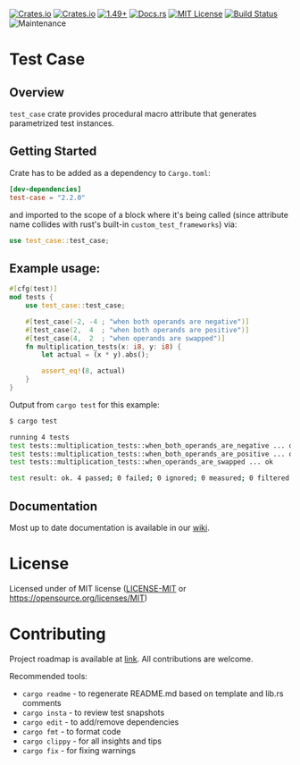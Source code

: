 [![Crates.io](https://img.shields.io/crates/v/test-case.svg)](https://crates.io/crates/test-case)
[![Crates.io](https://img.shields.io/crates/d/test-case.svg)](https://crates.io/crates/test-case)
[![1.49+](https://img.shields.io/badge/rust-1.49.0%2B-orange.svg)](https://img.shields.io/badge/rust-1.49.0%2B-orange.svg)
[![Docs.rs](https://docs.rs/test-case/badge.svg)](https://docs.rs/test-case)
[![MIT License](https://img.shields.io/badge/license-MIT-blue.svg)](https://raw.githubusercontent.com/rust-lang/docs.rs/master/LICENSE)
[![Build Status](https://github.com/frondeus/test-case/workflows/Test/badge.svg)](https://github.com/frondeus/test-case/actions)
![Maintenance](https://img.shields.io/badge/maintenance-activly--developed-brightgreen.svg)

# Test Case

## Overview
`test_case` crate provides procedural macro attribute that generates parametrized test instances.

## Getting Started

Crate has to be added as a dependency to `Cargo.toml`:

```toml
[dev-dependencies]
test-case = "2.2.0"
```

and imported to the scope of a block where it's being called
(since attribute name collides with rust's built-in `custom_test_frameworks`) via:

```rust
use test_case::test_case;
```

## Example usage:

```rust
#[cfg(test)]
mod tests {
    use test_case::test_case;

    #[test_case(-2, -4 ; "when both operands are negative")]
    #[test_case(2,  4  ; "when both operands are positive")]
    #[test_case(4,  2  ; "when operands are swapped")]
    fn multiplication_tests(x: i8, y: i8) {
        let actual = (x * y).abs();

        assert_eq!(8, actual)
    }
}
```

Output from `cargo test` for this example:

```sh
$ cargo test

running 4 tests
test tests::multiplication_tests::when_both_operands_are_negative ... ok
test tests::multiplication_tests::when_both_operands_are_positive ... ok
test tests::multiplication_tests::when_operands_are_swapped ... ok

test result: ok. 4 passed; 0 failed; 0 ignored; 0 measured; 0 filtered out
```

## Documentation

Most up to date documentation is available in our [wiki](https://github.com/frondeus/test-case/wiki).

# License

Licensed under of MIT license ([LICENSE-MIT](LICENSE-MIT) or https://opensource.org/licenses/MIT)

# Contributing

Project roadmap is available at [link](https://github.com/frondeus/test-case/issues/74). All contributions are welcome.

Recommended tools:
* `cargo readme` - to regenerate README.md based on template and lib.rs comments
* `cargo insta`  - to review test snapshots
* `cargo edit`   - to add/remove dependencies
* `cargo fmt`    - to format code
* `cargo clippy` - for all insights and tips
* `cargo fix`    - for fixing warnings
